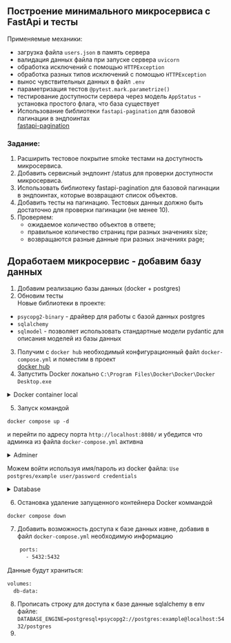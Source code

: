 ## Построение минимального микросервиса с FastApi и тесты  
Применяемые механики:  
- загрузка файла `users.json` в память сервера
- валидация данных файла при запуске сервера `uvicorn`
- обработка исключений с помощью `HTTPException`
- обработка разных типов исключений с помощью `HTTPException`
- вынос чувствительных данных в файл `.env`
- параметризация тестов `@pytest.mark.parametrize()`  
- тестирование доступности сервера через модель `AppStatus` - установка простого флага, что база существует
- Использование библиотеки `fastapi-pagination` для базовой пагинации в эндпоинтах  
[fastapi-pagination](https://github.com/uriyyo/fastapi-pagination)  


### Задание:  
1. Расширить тестовое покрытие smoke тестами на доступность микросервиса.
2. Добавить сервисный эндпоинт /status для проверки доступности микросервиса.
3. Использовать библиотеку fastapi-pagination для базовой пагинации в эндпоинтах, которые возвращают список объектов.
4. Добавить тесты на пагинацию. Тестовых данных должно быть достаточно для проверки пагинации (не менее 10).
5. Проверяем:
    - ожидаемое количество объектов в ответе;
    - правильное количество страниц при разных значениях size;
    - возвращаются разные данные при разных значениях page;

## Доработаем микросервис - добавим базу данных  
1. Добавим реализацию базы данных (docker + postgres)
2. Обновим тесты  
Новые библиотеки в проекте:  
- `psycopg2-binary` - драйвер для работы с базой данных postgres  
- `sqlalchemy` 
- `sqlmodel` - позволяет использовать стандартные модели pydantic для описания моделей из базы данных

3. Получим с `docker hub` необходимый конфигурационный файл  `docker-compose.yml` и поместим в проект  
[docker hub](https://hub.docker.com/_/postgres)
4. Запустить Docker локально `C:\Program Files\Docker\Docker\Docker Desktop.exe`  
<details><summary>Docker container local</summary>
<br>
<img src="assets/docker_container.PNG">
</details>

5. Запуск командой 
```commandline
docker compose up -d
```

и перейти по адресу порта `http://localhost:8080/` и убедится что админка из файла `docker-compose.yml` активна  

<details><summary>Adminer</summary>
<br>
<img src="assets/adminer.PNG">
</details>

Можем войти используя имя/пароль из docker файла: `Use postgres/example user/password credentials`  
<details><summary>Database</summary>
<br>
<img src="assets/database.PNG">
</details>


6. Остановка удаление запущенного контейнера Docker коммандой
```commandline
docker compose down
```
7. Добавить возможность доступа к базе данных извне, добавив в файл `docker-compose.yml` необходимую информацию  
```html
    ports:
      - 5432:5432
```
Данные будут храниться:
```html
volumes:
  db-data:
```
8. Прописать строку для доступа к базе данные sqlalchemy в env файле:  
`DATABASE_ENGINE=postgresql+psycopg2://postgres:example@localhost:5432/postgres`
9. 
